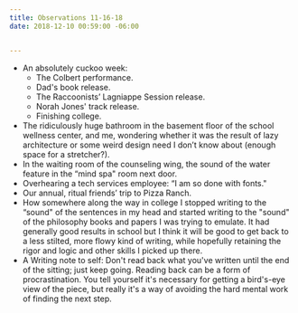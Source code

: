 ```yaml
---
title: Observations 11-16-18
date: 2018-12-10 00:59:00 -06:00


---
```


- An absolutely cuckoo week:
	- The Colbert performance.
	- Dad's book release.
	- The Raccoonists’ Lagniappe Session release.
	- Norah Jones' track release.
	- Finishing college.
- The ridiculously huge bathroom in the basement floor of the school wellness center, and me, wondering whether it was the result of lazy architecture or some weird design need I don’t know about (enough space for a stretcher?).
- In the waiting room of the counseling wing, the sound of the water feature in the “mind spa" room next door.
- Overhearing a tech services employee: “I am so done with fonts."
- Our annual, ritual friends’ trip to Pizza Ranch.
- How somewhere along the way in college I stopped writing to the “sound" of the sentences in my head and started writing to the "sound" of the philosophy books and papers I was trying to emulate. It had generally good results in school but I think it will be good to get back to a less stilted, more flowy kind of writing, while hopefully retaining the rigor and logic and other skills I picked up there.
- A Writing note to self: Don't read back what you've written until the end of the sitting; just keep going. Reading back can be a form of procrastination. You tell yourself it's necessary for getting a bird's-eye view of the piece, but really it's a way of avoiding the hard mental work of finding the next step.